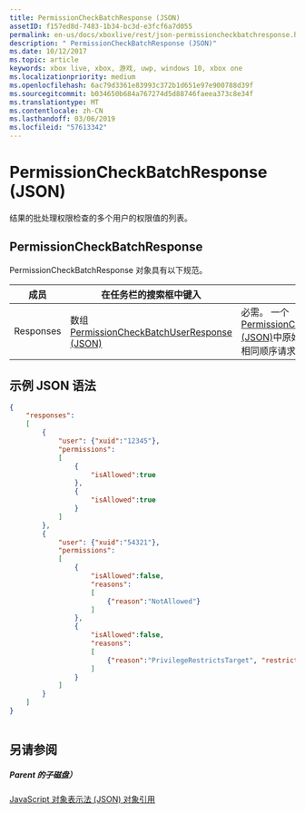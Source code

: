 ```yaml
---
title: PermissionCheckBatchResponse (JSON)
assetID: f157ed8d-7483-1b34-bc3d-e3fcf6a7d055
permalink: en-us/docs/xboxlive/rest/json-permissioncheckbatchresponse.html
description: " PermissionCheckBatchResponse (JSON)"
ms.date: 10/12/2017
ms.topic: article
keywords: xbox live, xbox, 游戏, uwp, windows 10, xbox one
ms.localizationpriority: medium
ms.openlocfilehash: 6ac79d3361e83993c372b1d651e97e900788d39f
ms.sourcegitcommit: b034650b684a767274d5d88746faeea373c8e34f
ms.translationtype: MT
ms.contentlocale: zh-CN
ms.lasthandoff: 03/06/2019
ms.locfileid: "57613342"
---
```

# <a name="permissioncheckbatchresponse-json"></a>PermissionCheckBatchResponse (JSON)
结果的批处理权限检查的多个用户的权限值的列表。 
<a id="ID4EN"></a>

 
## <a name="permissioncheckbatchresponse"></a>PermissionCheckBatchResponse
 
PermissionCheckBatchResponse 对象具有以下规范。
 
| 成员| 在任务栏的搜索框中键入| 描述| 
| --- | --- | --- | 
| Responses| 数组[PermissionCheckBatchUserResponse (JSON)](json-permissioncheckbatchuserresponse.md)| 必需。 一个[PermissionCheckBatchUserResponse (JSON)](json-permissioncheckbatchuserresponse.md)中原始请求，如该请求中所示的相同顺序请求的每个权限的对象。| 
  
<a id="ID4EQB"></a>

 
## <a name="sample-json-syntax"></a>示例 JSON 语法
 

```json
{
    "responses":
    [
        {
            "user": {"xuid":"12345"},
            "permissions":
            [
                {
                    "isAllowed":true
                },
                {
                    "isAllowed":true
                }
            ]
        },
        {
            "user": {"xuid":"54321"},
            "permissions":
            [
                {
                    "isAllowed":false,
                    "reasons":
                    [
                        {"reason":"NotAllowed"}
                    ]
                },
                {
                    "isAllowed":false,
                    "reasons":
                    [
                        {"reason":"PrivilegeRestrictsTarget", "restrictedSetting":"AllowProfileViewing"}
                    ]
                }
            ]
        }
    ]
}
    
```

  
<a id="ID4EZB"></a>

 
## <a name="see-also"></a>另请参阅
 
<a id="ID4E2B"></a>

 
##### <a name="parent"></a>Parent 的子磁盘） 

[JavaScript 对象表示法 (JSON) 对象引用](atoc-xboxlivews-reference-json.md)

   